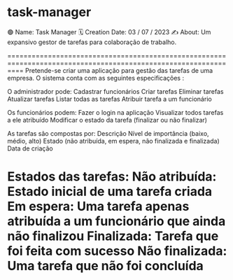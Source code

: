# task-manager
 🟢 Name: Task Manager
 🗓️ Creation Date: 03 / 07 / 2023
 ✍️ About: Um expansivo gestor de tarefas para colaboração de trabalho.

================================================================================================================
Pretende-se criar uma aplicação para gestão das tarefas de uma empresa. O sistema conta com as seguintes
especificações :

O administrador pode:
    Cadastrar funcionários
    Criar tarefas
    Eliminar tarefas
    Atualizar tarefas
    Listar todas as tarefas
    Atribuir tarefa a um funcionário

Os funcionários podem:
    Fazer o login na aplicação
    Visualizar todos tarefas a ele atribuído
    Modificar o estado da tarefa (finalizar ou não finalizar)

As tarefas são compostas por:
    Descrição
    Nível de importância (baixo, médio, alto)
    Estado (não atribuída, em espera, não finalizada e finalizada)
    Data de criação
    
Estados das tarefas:
    Não atribuída: Estado inicial de uma tarefa criada
    Em espera: Uma tarefa apenas atribuída a um funcionário que ainda não finalizou
    Finalizada: Tarefa que foi feita com sucesso
    Não finalizada: Uma tarefa que não foi concluída
================================================================================================================
